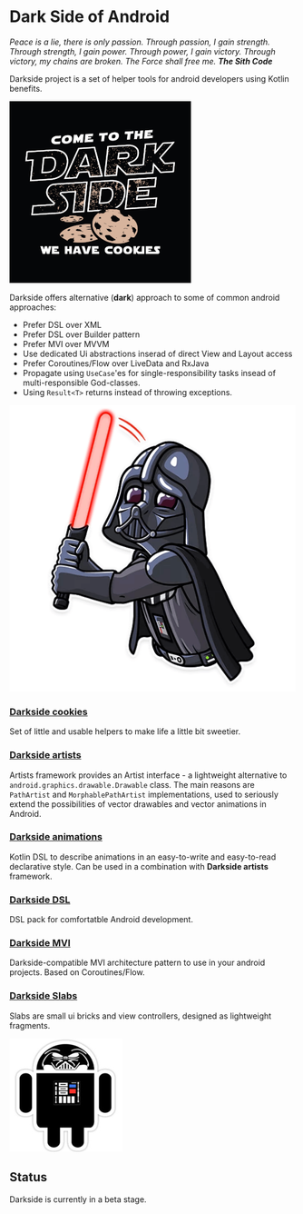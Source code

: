 # Dark Side of Android

*Peace is a lie, there is only passion.
Through passion, I gain strength.
Through strength, I gain power.
Through power, I gain victory.
Through victory, my chains are broken.
The Force shall free me.
__The Sith Code__*

Darkside project is a set of helper tools for android developers using Kotlin benefits.

![Darkside Logo](images/darkside.png)

Darkside offers alternative (**dark**) approach to some of common android approaches:

- Prefer DSL over XML
- Prefer DSL over Builder pattern
- Prefer MVI over MVVM
- Use dedicated Ui abstractions inserad of direct View and Layout access
- Prefer Coroutines/Flow over LiveData and RxJava
- Propagate using `UseCase`'es for single-responsibility tasks insead of multi-responsible God-classes.
- Using `Result<T>` returns instead of throwing exceptions.

![Darth](images/darth.png)

### [Darkside cookies](darkside/src/main/kotlin/com/avstaim/darkside/cookies)

Set of little and usable helpers to make life a little bit sweetier.

### [Darkside artists](darkside/src/main/java/com/avstaim/darkside/artists)

Artists framework provides an Artist interface - a lightweight alternative to `android.graphics.drawable.Drawable` class. The main reasons are `PathArtist` and `MorphablePathArtist` implementations, used to seriously extend the possibilities of vector drawables and vector animations in Android.


### [Darkside animations](darkside/src/main/kotlin/com/avstaim/darkside/animations)

Kotlin DSL to describe animations in an easy-to-write and easy-to-read declarative style. Can be used in a combination with **Darkside artists** framework.

### [Darkside DSL](darkside/src/main/kotlin/com/avstaim/darkside/dsl)

DSL pack for comfortatble Android development.

### [Darkside MVI](darkside/src/main/kotlin/com/avstaim/darkside/mvi)

Darkside-compatible MVI architecture pattern to use in your android projects. 
Based on Coroutines/Flow.

### [Darkside Slabs](darkside/src/main/kotlin/com/avstaim/darkside/slab)

Slabs are small ui bricks and view controllers, designed as lightweight fragments.

![DarthDroid](images/darthdroid.jpg)

## Status

Darkside is currently in a beta stage.
